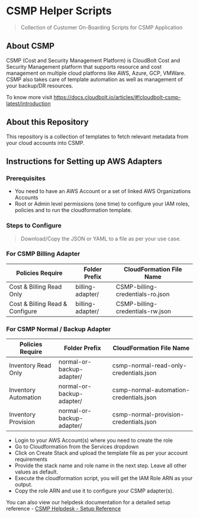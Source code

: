 # CSMP Helper Scripts
> Collection of Customer On-Boarding Scripts for CSMP Application

## About CSMP

CSMP (Cost and Security Management Platform) is CloudBolt Cost and Security Management platform that supports resource and cost management on multiple cloud platforms like AWS, Azure, GCP, VMWare. CSMP also takes care of template automation as well as management of your backup/DR resources. 

To know more visit https://docs.cloudbolt.io/articles/#!cloudbolt-csmp-latest/introduction

## About this Repository

This repository is a collection of templates to fetch relevant metadata from your cloud accounts into CSMP. 

## Instructions for Setting up AWS Adapters

### Prerequisites 

- You need to have an AWS Account or a set of linked AWS Organizations Accounts
- Root or Admin level permissions (one time) to configure your IAM roles, policies and to run the cloudformation template. 

### Steps to Configure

> Download/Copy the JSON or YAML to a file as per your use case. 

### For CSMP Billing Adapter

| Policies Require  				| Folder Prefix 	| CloudFormation File Name 					 |
| --------------------------------- | ----------------- | ------------------------------------------ |
| Cost & Billing Read Only  		| billing-adapter/ 	| CSMP-billing-credentials-ro.json  		 |
| Cost & Billing Read & Configure  	| billing-adapter/ 	| CSMP-billing-credentials-rw.json  		 |

### For CSMP Normal / Backup Adapter

| Policies Require  	| Folder Prefix 			| CloudFormation File Name 					 |
| ----------------------| ------------------------- | ------------------------------------------ |
| Inventory Read Only  	| normal-or-backup-adapter/ | csmp-normal-read-only-credentials.json  |
| Inventory Automation  | normal-or-backup-adapter/ | csmp-normal-automation-credentials.json |
| Inventory Provision  	| normal-or-backup-adapter/ | csmp-normal-provision-credentials.json  |

+ Login to your AWS Account(s) where you need to create the role 
+ Go to Cloudformation from the Services dropdown 
+ Click on Create Stack and upload the template file as per your account requirements
+ Provide the stack name and role name in the next step. Leave all other values as default. 
+ Execute the cloudformation script, you will get the IAM Role ARN as your output. 
+ Copy the role ARN and use it to configure your CSMP adapter(s).


You can also view our helpdesk documentation for a detailed setup reference - [CSMP Helpdesk - Setup Reference](https://docs.cloudbolt.io/articles/#!cloudbolt-csmp-latest/getting-started)
